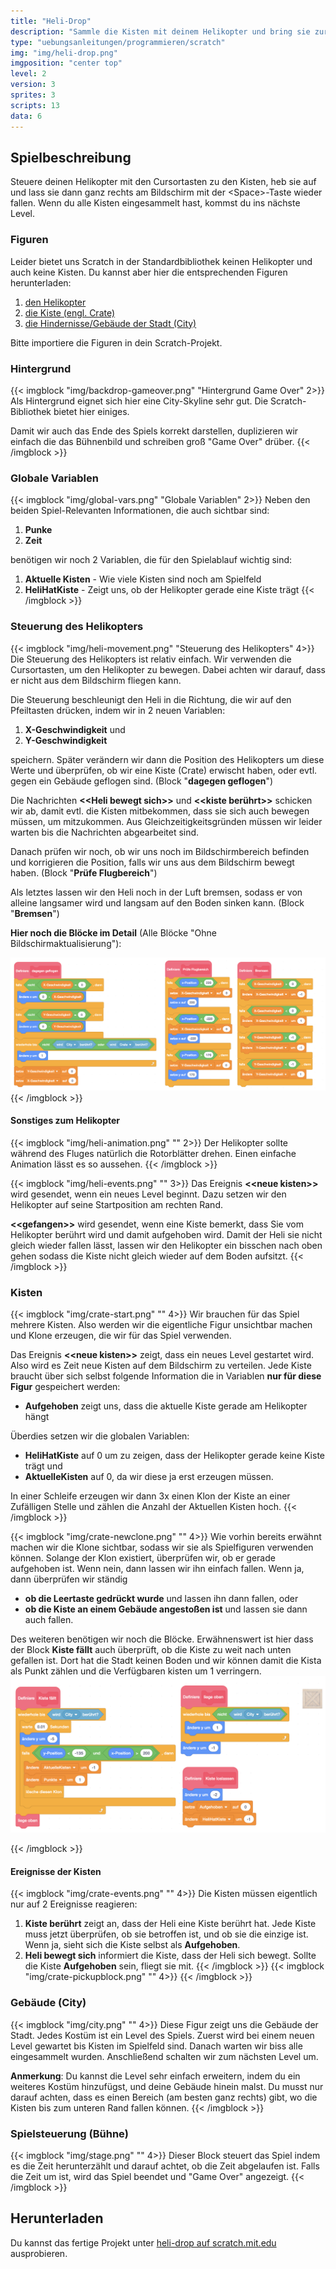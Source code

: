 ```yaml
---
title: "Heli-Drop"
description: "Sammle die Kisten mit deinem Helikopter und bring sie zur Verladestelle."
type: "uebungsanleitungen/programmieren/scratch"
img: "img/heli-drop.png"
imgposition: "center top"
level: 2
version: 3
sprites: 3
scripts: 13
data: 6
---
```


## Spielbeschreibung

Steuere deinen Helikopter mit den Cursortasten zu den Kisten, heb sie auf und lass sie dann ganz rechts am Bildschirm mit der &lt;Space&gt;-Taste wieder fallen. Wenn du alle Kisten eingesammelt hast, kommst du ins nächste Level.

### Figuren

Leider bietet uns Scratch in der Standardbibliothek keinen Helikopter und auch keine Kisten. Du kannst aber hier die entsprechenden Figuren herunterladen:

1. [den Helikopter](assets/helicopter.sprite3)
1. [die Kiste (engl. Crate)](assets/Crate.sprite3)
1. [die Hindernisse/Gebäude der Stadt (City)](assets/City.sprite3)

Bitte importiere die Figuren in dein Scratch-Projekt.

### Hintergrund

{{< imgblock "img/backdrop-gameover.png" "Hintergrund Game Over" 2>}}
Als Hintergrund eignet sich hier eine City-Skyline sehr gut. Die Scratch-Bibliothek bietet hier einiges. 

Damit wir auch das Ende des Spiels korrekt darstellen, duplizieren wir einfach die das Bühnenbild und schreiben groß "Game Over" drüber.
{{< /imgblock >}}


### Globale Variablen

{{< imgblock "img/global-vars.png" "Globale Variablen" 2>}}
Neben den beiden Spiel-Relevanten Informationen, die auch sichtbar sind:
1. **Punke**
1. **Zeit**

benötigen wir noch 2 Variablen, die für den Spielablauf wichtig sind:
1. **Aktuelle Kisten** - Wie viele Kisten sind noch am Spielfeld
1. **HeliHatKiste** - Zeigt uns, ob der Helikopter gerade eine Kiste trägt
{{< /imgblock >}}

### Steuerung des Helikopters
    
{{< imgblock "img/heli-movement.png" "Steuerung des Helikopters" 4>}}
Die Steuerung des Helikopters ist relativ einfach. Wir verwenden die Cursortasten, um den Helikopter zu bewegen. Dabei achten wir darauf, dass er nicht aus dem Bildschirm fliegen kann.

Die Steuerung beschleunigt den Heli in die Richtung, die wir auf den Pfeiltasten drücken, indem wir in 2 neuen Variablen:
1. **X-Geschwindigkeit** und
1. **Y-Geschwindigkeit**

speichern. Später verändern wir dann die Position des Helikopters um diese Werte und überprüfen, ob wir eine Kiste (Crate) erwischt haben, oder evtl. gegen ein Gebäude geflogen sind. (Block "**dagegen geflogen**")

Die Nachrichten **&lt;&lt;Heli bewegt sich&gt;&gt;** und **&lt;&lt;kiste berührt&gt;&gt;** schicken wir ab, damit evtl. die Kisten mitbekommen, dass sie sich auch bewegen müssen, um mitzukommen. Aus Gleichzeitigkeitsgründen müssen wir leider warten bis die Nachrichten abgearbeitet sind.

Danach prüfen wir noch, ob wir uns noch im Bildschirmbereich befinden und korrigieren die Position, falls wir uns aus dem Bildschirm bewegt haben. (Block "**Prüfe Flugbereich**")

Als letztes lassen wir den Heli noch in der Luft bremsen, sodass er von alleine langsamer wird und langsam auf den Boden sinken kann. (Block "**Bremsen**")

**Hier noch die Blöcke im Detail** (Alle Blöcke "Ohne Bildschirmaktualisierung"):

![](img/heli-blocks.png)
{{< /imgblock >}}

#### Sonstiges zum Helikopter
{{< imgblock "img/heli-animation.png" "" 2>}}
Der Helikopter sollte während des Fluges natürlich die Rotorblätter drehen. Einen einfache Animation lässt es so aussehen.
{{< /imgblock >}}

{{< imgblock "img/heli-events.png" "" 3>}}
Das Ereignis **&lt;&lt;neue kisten&gt;&gt;** wird gesendet, wenn ein neues Level beginnt. Dazu setzen wir den Helikopter auf seine Startposition am rechten Rand.

**&lt;&lt;gefangen&gt;&gt;** wird gesendet, wenn eine Kiste bemerkt, dass Sie vom Helikopter berührt wird und damit aufgehoben wird. Damit der Heli sie nicht gleich wieder fallen lässt, lassen wir den Helikopter ein bisschen nach oben gehen sodass die Kiste nicht gleich wieder auf dem Boden aufsitzt.
{{< /imgblock >}}

### Kisten
{{< imgblock "img/crate-start.png" "" 4>}}
Wir brauchen für das Spiel mehrere Kisten. Also werden wir die eigentliche Figur unsichtbar machen und Klone erzeugen, die wir für das Spiel verwenden.

Das Ereignis **&lt;&lt;neue kisten&gt;&gt;** zeigt, dass ein neues Level gestartet wird. Also wird es Zeit neue Kisten auf dem Bildschirm zu verteilen. Jede Kiste braucht über sich selbst folgende Information die in Variablen **nur für diese Figur** gespeichert werden:
- **Aufgehoben** zeigt uns, dass die aktuelle Kiste gerade am Helikopter hängt

Überdies setzen wir die globalen Variablen:
- **HeliHatKiste** auf 0 um zu zeigen, dass der Helikopter gerade keine Kiste trägt und
- **AktuelleKisten** auf 0, da wir diese ja erst erzeugen müssen.

In einer Schleife erzeugen wir dann 3x einen Klon der Kiste an einer Zufälligen Stelle und zählen die Anzahl der Aktuellen Kisten hoch.
{{< /imgblock >}}

{{< imgblock "img/crate-newclone.png" "" 4>}}
Wie vorhin bereits erwähnt machen wir die Klone sichtbar, sodass wir sie als Spielfiguren verwenden können. Solange der Klon existiert, überprüfen wir, ob er gerade aufgehoben ist. Wenn nein, dann lassen wir ihn einfach fallen. Wenn ja, dann überprüfen wir ständig
- **ob die Leertaste gedrückt wurde** und lassen ihn dann fallen, oder
- **ob die Kiste an einem Gebäude angestoßen ist** und lassen sie dann auch fallen.

Des weiteren benötigen wir noch die Blöcke. Erwähnenswert ist hier dass der Block **Kiste fällt** auch überprüft, ob die Kiste zu weit nach unten gefallen ist. Dort hat die Stadt keinen Boden und wir können damit die Kista als Punkt zählen und die Verfügbaren kisten um 1 verringern.
![](img/crate-blocks.png)

{{< /imgblock >}}

#### Ereignisse der Kisten
{{< imgblock "img/crate-events.png" "" 4>}}
Die Kisten müssen eigentlich nur auf 2 Ereignisse reagieren:
1. **Kiste berührt** zeigt an, dass der Heli eine Kiste berührt hat. Jede Kiste muss jetzt überprüfen, ob sie betroffen ist, und ob sie die einzige ist. Wenn ja, sieht sich die Kiste selbst als **Aufgehoben**.
1. **Heli bewegt sich** informiert die Kiste, dass der Heli sich bewegt. Sollte die Kiste **Aufgehoben** sein, fliegt sie mit.
{{< /imgblock >}}
{{< imgblock "img/crate-pickupblock.png" "" 4>}}
{{< /imgblock >}}

### Gebäude (City)
{{< imgblock "img/city.png" "" 4>}}
Diese Figur zeigt uns die Gebäude der Stadt. Jedes Kostüm ist ein Level des Spiels. 
Zuerst wird bei einem neuen Level gewartet bis Kisten im Spielfeld sind. Danach warten wir biss alle eingesammelt wurden. Anschließend schalten wir zum nächsten Level um.

**Anmerkung**: Du kannst die Level sehr einfach erweitern, indem du ein weiteres Kostüm hinzufügst, und deine Gebäude hinein malst. Du musst nur darauf achten, dass es einen Bereich (am besten ganz rechts) gibt, wo die Kisten bis zum unteren Rand fallen können.
{{< /imgblock >}}

### Spielsteuerung (Bühne)
{{< imgblock "img/stage.png" "" 4>}}
Dieser Block steuert das Spiel indem es die Zeit herunterzählt und darauf achtet, ob die Zeit abgelaufen ist. Falls die Zeit um ist, wird das Spiel beendet und "Game Over" angezeigt.
{{< /imgblock >}}

## Herunterladen

Du kannst das fertige Projekt unter [heli-drop auf scratch.mit.edu](https://scratch.mit.edu/projects/883155247/) ausprobieren.
